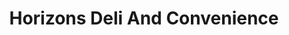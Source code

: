 ---
title: "Horizons Deli And Convenience"
url: /st-johnsbury/horizons-deli-and-convenience/
shop: convenience
---
